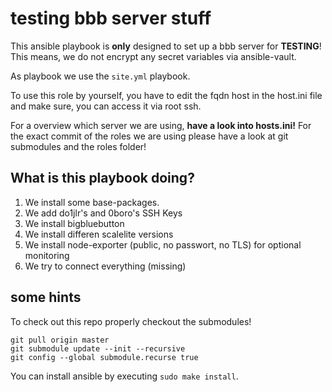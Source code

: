  testing bbb server stuff
=========================

This ansible playbook is **only** designed to set up a bbb server for **TESTING**!
This means, we do not encrypt any secret variables via ansible-vault.

As playbook we use the ``site.yml`` playbook.

To use this role by yourself, you have to edit the fqdn host in the host.ini file and make sure, you can access it via root ssh.


For a overview which server we are using, **have a look into hosts.ini!**
For the exact commit of the roles we are using please have a look at git submodules and the roles folder!


 What is this playbook doing?
---------------------
1. We install some base-packages.
2. We add do1jlr's and 0boro's SSH Keys
3. We install bigbluebutton
4. We install differen scalelite versions
5. We install node-exporter (public, no passwort, no TLS) for optional monitoring
6. We try to connect everything (missing)


 some hints
-----------
To check out this repo properly checkout the submodules!
```
git pull origin master
git submodule update --init --recursive
git config --global submodule.recurse true
```

You can install ansible by executing ``sudo make install``.
